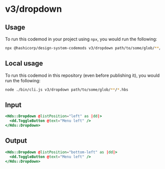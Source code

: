 # v3/dropdown

## Usage

To run this codemod in your project using `npx`, you would run the following:

```bash
npx @hashicorp/design-system-codemods v3/dropdown path/to/some/glob/**/*.hbs
```

## Local usage

To run this codemod in this repository (even before publishing it), you would run the following:

```bash
node ./bin/cli.js v3/dropdown path/to/some/glob/**/*.hbs
```

## Input

```hbs
<Hds::Dropdown @listPosition="left" as |dd|>
  <dd.ToggleButton @text="Menu left" />
</Hds::Dropdown>
```

## Output

```hbs
<Hds::Dropdown @listPosition="bottom-left" as |dd|>
  <dd.ToggleButton @text="Menu left" />
</Hds::Dropdown>
```

